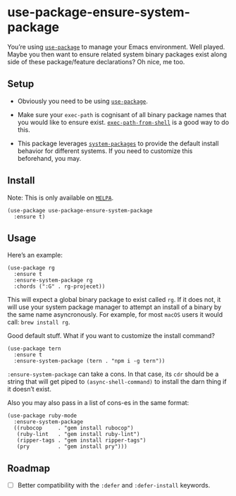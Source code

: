 # use-package-ensure-system-package

You’re using [`use-package`](https://github.com/jwiegley/use-package)
to manage your Emacs environment. Well played. Maybe you then want to
ensure related system binary packages exist along side of these
package/feature declarations? Oh nice, me too.

## Setup

* Obviously you need to be using
  [`use-package`](https://github.com/jwiegley/use-package).

* Make sure your `exec-path` is cognisant of all binary package names
that you would like to ensure
exist. [`exec-path-from-shell`](https://github.com/purcell/exec-path-from-shell)
is a good way to do this.

* This package leverages
  [`system-packages`](https://github.com/jabranham/system-packages) to
  provide the default install behavior for different systems. If you
  need to customize this beforehand, you may.

## Install

Note: This is only available on [`MELPA`](https://melpa.org).

``` emacs-lisp
(use-package use-package-ensure-system-package
  :ensure t)
```

## Usage

Here’s an example:

``` emacs-lisp
(use-package rg
  :ensure t
  :ensure-system-package rg
  :chords (":G" . rg-projecet))
```

This will expect a global binary package to exist called `rg`. If it
does not, it will use your system package manager to attempt an
install of a binary by the same name asyncronously. For example, for
most `macOS` users it would call: `brew install rg`.

Good default stuff. What if you want to customize the install command?

``` emacs-lisp
(use-package tern
  :ensure t
  :ensure-system-package (tern . "npm i -g tern"))
```

`:ensure-system-package` can take a cons. In that case, its `cdr`
should be a string that will get piped to `(async-shell-command)` to
install the darn thing if it doesn’t exist.

Also you may also pass in a list of cons-es in the same format:

``` emacs-lisp
(use-package ruby-mode
  :ensure-system-package
  ((rubocop     . "gem install rubocop")
   (ruby-lint   . "gem install ruby-lint")
   (ripper-tags . "gem install ripper-tags")
   (pry         . "gem install pry")))
```

## Roadmap

- [ ] Better compatibility with the `:defer` and `:defer-install` keywords.
